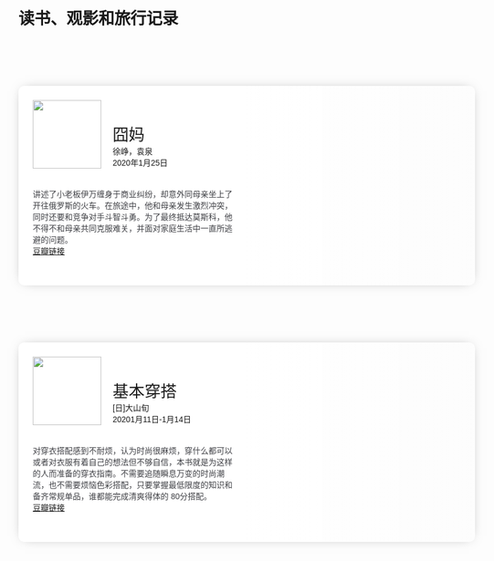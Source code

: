 # 读书、观影和旅行记录


<style>
  @import url('https://fonts.googleapis.com/css?family=Montserrat:300,400,700,800');
  * {
    box-sizing: border-box;
    margin: 0;
  }
  html, body {
    margin: 0;
    font-family: 'Montserrat', helvetica, arial, sans-serif;
    font-size: 14px;
    font-weight: 400;
  }
  .card {
    position: relative;
    display: block;
    width: 800px;
    height: 350px;
    margin: 100px auto;
    overflow: hidden;
    border-radius: 10px;
    transition: all 0.4s;
  }
  .card:hover {
    transform: scale(1.02);
    transition: all 0.4s;
  }
  .card .info_section {
    position: relative;
    width: 100%;
    height: 100%;
    background-blend-mode: multiply;
    z-index: 2;
    border-radius: 10px;
  }
  .card .info_section .header {
    position: relative;
    padding: 25px;
    height: 40%;
  }
  .card .info_section .header h1 {
    font-weight: 400;
  }
  .card .info_section .header .time {
    display: inline-block;
    margin-top: 10px;
    padding: 2px;
    border-radius: 5px;
  }
  .card .info_section .header .locandina {
    position: relative;
    float: left;
    margin-right: 20px;
    height: 120px;
  }
  .card .info_section .description {
    padding: 25px;
    height: 50%;
    color: #3e3f44;
  }
  .card .blur_back {
    position: absolute;
    top: 0;
    z-index: 1;
    height: 100%;
    right: 0;
    background-size: cover;
    border-radius: 11px;
  }
  @media screen and (min-width: 768px) {
    .header {
      width: 60%;
    }
    .description {
      width: 50%;
    }
    .info_section {
      background: linear-gradient(to right, #ffffff 50%, transparent 100%);
    }
    .blur_back {
      width: 80%;
      background-position: -100% 10% !important;
    }
  }
  @media screen and (max-width: 768px) {
    .card {
      width: 95%;
      margin: 70px auto;
      min-height: 350px;
      height: auto;
    }
    .blur_back {
      width: 100%;
      background-position: 50% 50% !important;
    }
    .header {
      width: 100%;
      margin-top: 85px;
    }
    .description {
      width: 100%;
    }
    .info_section {
      background: linear-gradient(to top, white 50%, transparent 100%);
      display: inline-grid;
    }
  }
  #bright {
    box-shadow: 0px 0px 20px -10px rgba(0, 0, 0, 0.5);
  }
  #bright:hover {
    box-shadow: 0px 0px 40px -15px rgba(0, 0, 0, 0.5);
  }
  .LostinRussia_back {
    background: url("https://s2.ax1x.com/2020/02/12/1bmBcQ.jpg");
  }
  .Basicwear_back {
    background: url("https://www.lenet.jp/magazine/wp-content/uploads/2018/01/IMG_0256_s.jpg");
  }

</style>

<div class="card" id="bright">
  <div class="info_section">
    <div class="header">
      <img class="locandina" src="https://s2.ax1x.com/2020/02/12/1bm01g.jpg"/>
      <h1>囧妈</h1>
      <span class="minutes">徐峥，袁泉<br>2020年1月25日 </span>
    </div>
    <div class="description">
      <p>
        讲述了小老板伊万缠身于商业纠纷，却意外同母亲坐上了开往俄罗斯的火车。在旅途中，他和母亲发生激烈冲突，同时还要和竞争对手斗智斗勇。为了最终抵达莫斯科，他不得不和母亲共同克服难关，并面对家庭生活中一直所逃避的问题。<br>
        <a href="https://movie.douban.com/subject/30306570/?tag=%E7%83%AD%E9%97%A8&from=gaia_video">豆瓣链接</a> 
      </p>
    </div>
  </div>
  <div class="blur_back LostinRussia_back"></div>
</div>

<div class="card" id="bright">
  <div class="info_section">
    <div class="header">
      <img class="locandina" src="https://s2.ax1x.com/2020/02/12/1bmxjH.jpg"/>
      <h1>基本穿搭</h1>
      <span class="minutes">[日]大山旬<br>20201月11日-1月14日</span>
    </div>
    <div class="description">
      <p>
        对穿衣搭配感到不耐烦，认为时尚很麻烦，穿什么都可以或者对衣服有着自己的想法但不够自信，本书就是为这样的人而准备的穿衣指南。不需要追随瞬息万变的时尚潮流，也不需要烦恼色彩搭配，只要掌握最低限度的知识和备齐常规单品，谁都能完成清爽得体的 80分搭配。<br>
        <a href="https://book.douban.com/subject/30435330/">豆瓣链接</a>
      </p>
    </div>
  </div>
  <div class="blur_back Basicwear_back"></div>
</div>

